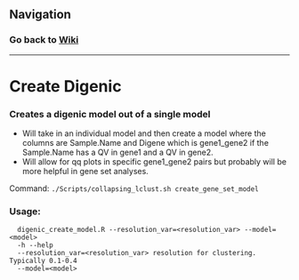 ## Navigation
### Go back to <a href = "/Tutorial/Home.md">Wiki</a>
<hr>

# Create Digenic 
### Creates a digenic model out of a single model 
* Will take in an individual model and then create a model where the columns are Sample.Name and Digene which is gene1_gene2 if the Sample.Name has a QV in gene1 and a QV in gene2. 
* Will allow for qq plots in specific gene1_gene2 pairs but probably will be more helpful in gene set analyses.

Command:
`./Scripts/collapsing_lclust.sh create_gene_set_model`

### Usage: 
```
  digenic_create_model.R --resolution_var=<resolution_var> --model=<model>
  -h --help
  --resolution_var=<resolution_var> resolution for clustering. Typically 0.1-0.4
  --model=<model> 
```
  
